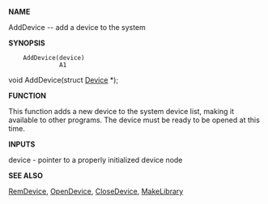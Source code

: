 
**NAME**

AddDevice -- add a device to the system

**SYNOPSIS**

```
    AddDevice(device)
              A1

```
void AddDevice(struct [Device](Device) *);

**FUNCTION**

This function adds a new device to the system device list, making
it available to other programs.  The device must be ready to be
opened at this time.

**INPUTS**

device - pointer to a properly initialized device node

**SEE ALSO**

[RemDevice](RemDevice), [OpenDevice](OpenDevice), [CloseDevice](CloseDevice), [MakeLibrary](MakeLibrary)
